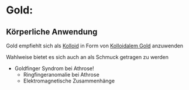 # Gold:

## Körperliche Anwendung
Gold empfiehlt sich als [Kolloid](../../Glossar/Kolloid.md) in Form von [Kolloidalem Gold](../Rohstoffe/Kolloidales%20Gold.md) anzuwenden

Wahlweise bietet es sich auch an als Schmuck getragen zu werden
- Goldfinger Syndrom bei Athrose!
	- Ringfingeranomalie bei Athrose
	- Elektromagnetische Zusammenhänge